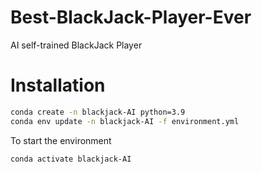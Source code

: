 # Best-BlackJack-Player-Ever
AI self-trained BlackJack Player

# Installation

```bash
conda create -n blackjack-AI python=3.9
conda env update -n blackjack-AI -f environment.yml
```
To start the environment

```bash
conda activate blackjack-AI
```
